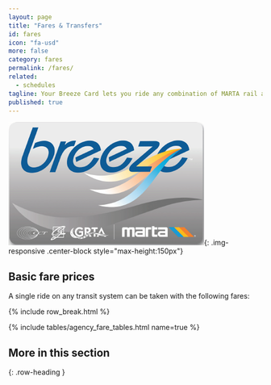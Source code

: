 ```yaml
---
layout: page
title: "Fares & Transfers"
id: fares
icon: "fa-usd"
more: false
category: fares
permalink: /fares/
related: 
  - schedules
tagline: Your Breeze Card lets you ride any combination of MARTA rail and local or express buses in the Atlanta region.
published: true
---
```





![Breeze Card](/assets/images/Breeze.png){: .img-responsive .center-block style="max-height:150px"}

## Basic fare prices

A single ride on any transit system can be taken with the following fares:

{% include row_break.html %}

{% include tables/agency_fare_tables.html name=true %}

## More in this section
{: .row-heading }
